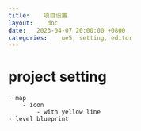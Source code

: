 ```yaml
---
title:    项目设置
layout:    doc
date:   2023-04-07 20:00:00 +0800
categories:    ue5, setting, editor
---
```


# project setting
	- map
		- icon
			- with yellow line
	- level blueprint